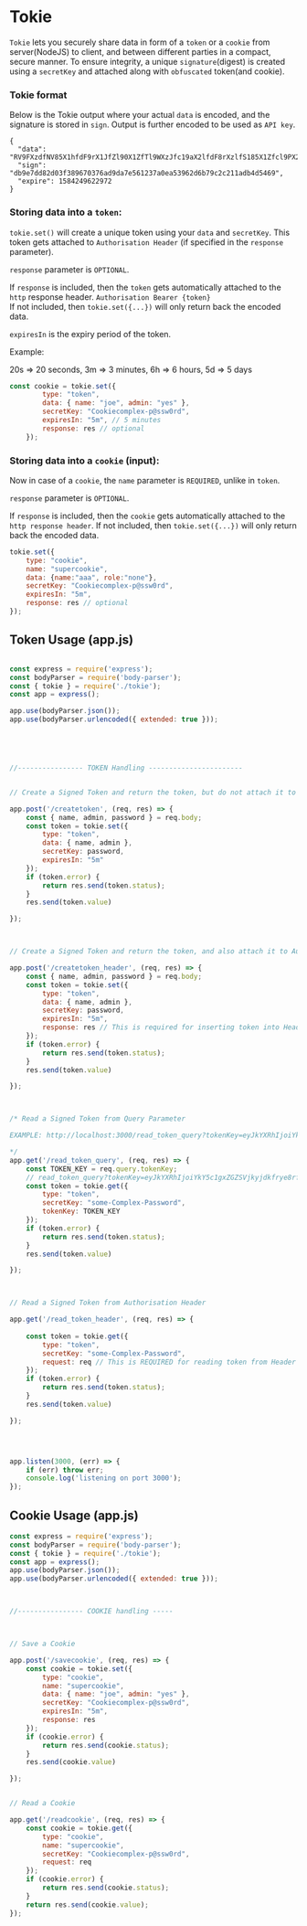 # Tokie

`Tokie` lets you securely share data in form of a `token` or a `cookie` from server(NodeJS) to client, and between different parties in a compact, secure manner. To ensure integrity, a unique `signature`(digest) is created using a `secretKey` and attached along with `obfuscated` token(and cookie).



### Tokie format

Below is the Tokie output where your actual `data` is encoded, and the signature is stored in `sign`.
Output is further encoded to be used as `API key`.

```
{
  "data": "RV9FXzdfNV85X1hfdF9rX1JfZl90X1ZfTl9WXzJfc19aX2lfdF8rXzlfS185X1Zfcl9PX2VfZ185XzNfQ19WX1BfeV9lX2dfNF9NXzFfV18=",
  "sign": "db9e7dd82d03f389670376ad9da7e561237a0ea53962d6b79c2c211adb4d5469",
  "expire": 1584249622972
}

```







### Storing data into a `token`: 

`tokie.set()` will create a unique token using your `data` and `secretKey`. This token gets attached to `Authorisation Header` (if specified in the `response` parameter). 

`response` parameter is `OPTIONAL`. 

If `response` is included, then the `token` gets automatically attached to the `http` response header. 
`Authorisation Bearer {token}`  
If not included, then `tokie.set({...})` will only return back the encoded data. 

`expiresIn` is the expiry period of the token. 

Example:

20s => 20 seconds,
3m => 3 minutes,
6h => 6 hours,
5d => 5 days



```js
const cookie = tokie.set({
        type: "token",
        data: { name: "joe", admin: "yes" },
        secretKey: "Cookiecomplex-p@ssw0rd",
        expiresIn: "5m", // 5 minutes
        response: res // optional
    });

```




### Storing data into a `cookie` (input):

Now in case of a `cookie`, the `name` parameter is `REQUIRED`, unlike in `token`.

`response` parameter is `OPTIONAL`. 

If `response` is included, then the `cookie` gets automatically attached to the `http response header`. If not included, then `tokie.set({...})` will only return back the encoded data. 

```js
tokie.set({
    type: "cookie",
    name: "supercookie",
    data: {name:"aaa", role:"none"},
    secretKey: "Cookiecomplex-p@ssw0rd",
    expiresIn: "5m",
    response: res // optional
});
```




## Token Usage (app.js)


```js

const express = require('express');
const bodyParser = require('body-parser');
const { tokie } = require('./tokie');
const app = express();

app.use(bodyParser.json());
app.use(bodyParser.urlencoded({ extended: true }));





//---------------- TOKEN Handling -----------------------


// Create a Signed Token and return the token, but do not attach it to Authorisation Header

app.post('/createtoken', (req, res) => {
    const { name, admin, password } = req.body;
    const token = tokie.set({
        type: "token",
        data: { name, admin },
        secretKey: password,
        expiresIn: "5m"
    });
    if (token.error) {
        return res.send(token.status);
    }
    res.send(token.value)

});



// Create a Signed Token and return the token, and also attach it to Authorisation Header

app.post('/createtoken_header', (req, res) => {
    const { name, admin, password } = req.body;
    const token = tokie.set({
        type: "token",
        data: { name, admin },
        secretKey: password,
        expiresIn: "5m",
        response: res // This is required for inserting token into Header
    });
    if (token.error) {
        return res.send(token.status);
    }
    res.send(token.value)

});



/* Read a Signed Token from Query Parameter

EXAMPLE: http://localhost:3000/read_token_query?tokenKey=eyJkYXRhIjoiYkY5c1gxZGZSVjkyjdkfrye8rfs

*/
app.get('/read_token_query', (req, res) => {
    const TOKEN_KEY = req.query.tokenKey;
    // read_token_query?tokenKey=eyJkYXRhIjoiYkY5c1gxZGZSVjkyjdkfrye8rfs
    const token = tokie.get({
        type: "token",
        secretKey: "some-Complex-Password",
        tokenKey: TOKEN_KEY
    });
    if (token.error) {
        return res.send(token.status);
    }
    res.send(token.value)

});



// Read a Signed Token from Authorisation Header

app.get('/read_token_header', (req, res) => {
    
    const token = tokie.get({
        type: "token", 
        secretKey: "some-Complex-Password", 
        request: req // This is REQUIRED for reading token from Header
    });
    if (token.error) {
        return res.send(token.status);
    }
    res.send(token.value)

});




app.listen(3000, (err) => {
    if (err) throw err;
    console.log('listening on port 3000');
});

```






## Cookie Usage (app.js)


```js
const express = require('express');
const bodyParser = require('body-parser');
const { tokie } = require('./tokie');
const app = express();
app.use(bodyParser.json());
app.use(bodyParser.urlencoded({ extended: true }));



//---------------- COOKIE handling -----



// Save a Cookie

app.post('/savecookie', (req, res) => {
    const cookie = tokie.set({
        type: "cookie", 
        name: "supercookie", 
        data: { name: "joe", admin: "yes" }, 
        secretKey: "Cookiecomplex-p@ssw0rd", 
        expiresIn: "5m", 
        response: res 
    });
    if (cookie.error) {
        return res.send(cookie.status);
    }
    res.send(cookie.value)

});


// Read a Cookie

app.get('/readcookie', (req, res) => {
    const cookie = tokie.get({
        type: "cookie", 
        name: "supercookie", 
        secretKey: "Cookiecomplex-p@ssw0rd", 
        request: req 
    });
    if (cookie.error) {
        return res.send(cookie.status);
    }
    return res.send(cookie.value);
});



```